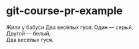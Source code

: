 # git-course-pr-example

Жили у бабуси
Два весёлых гуся:
Один — серый,  
Другой — белый,  
Два весёлых гуся.